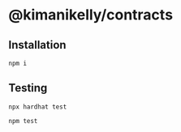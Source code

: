 # @kimanikelly/contracts

## Installation

```
npm i
```

## Testing

```
npx hardhat test
```

```
npm test
```
